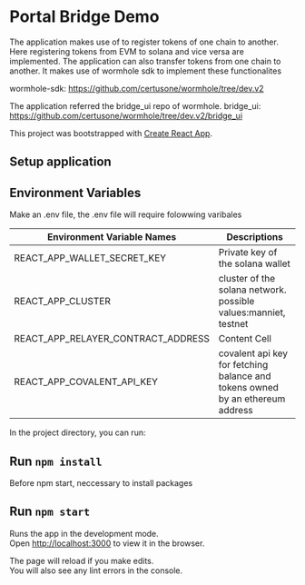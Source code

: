 # Portal Bridge Demo

The application makes use of to register tokens of one chain to another. Here registering tokens from EVM to solana and vice versa are implemented. The application can also transfer tokens from one chain to another. It makes use of wormhole sdk to implement these functionalites

wormhole-sdk: https://github.com/certusone/wormhole/tree/dev.v2

The application referred the bridge_ui repo of wormhole. 
bridge_ui: https://github.com/certusone/wormhole/tree/dev.v2/bridge_ui

This project was bootstrapped with [Create React App](https://github.com/facebook/create-react-app).

## Setup application

## Environment Variables
Make an .env file, the .env file will require folowwing varibales

| Environment Variable Names  | Descriptions |
| ------------- | ------------- |
| REACT_APP_WALLET_SECRET_KEY  | Private key of the solana wallet |
| REACT_APP_CLUSTER  | cluster of the solana network. possible values:manniet, testnet  |
| REACT_APP_RELAYER_CONTRACT_ADDRESS  | Content Cell  |
| REACT_APP_COVALENT_API_KEY  | covalent api key for fetching balance and tokens owned by an ethereum address |

In the project directory, you can run:

## Run `npm install`

Before npm start, neccessary to install packages

## Run `npm start`

Runs the app in the development mode.\
Open [http://localhost:3000](http://localhost:3000) to view it in the browser.

The page will reload if you make edits.\
You will also see any lint errors in the console.


